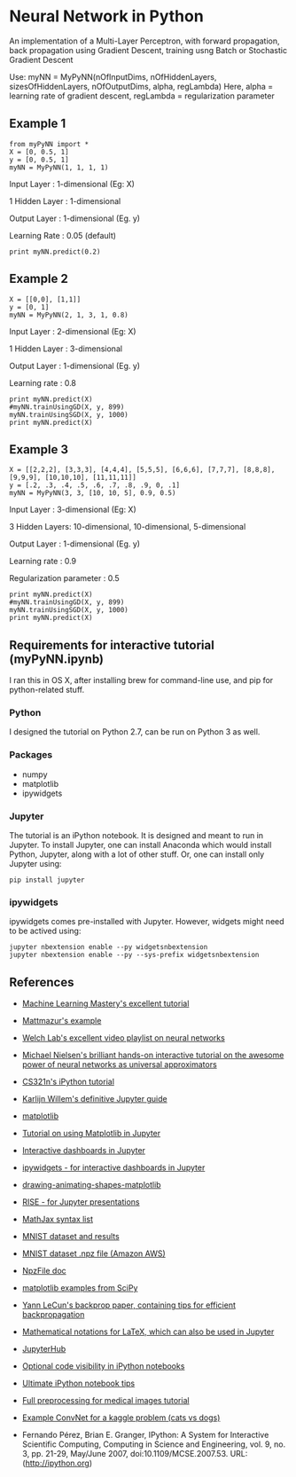 # Neural Network in Python

An implementation of a Multi-Layer Perceptron, with forward propagation, back propagation using Gradient Descent, training usng Batch or Stochastic Gradient Descent

Use: myNN = MyPyNN(nOfInputDims, nOfHiddenLayers, sizesOfHiddenLayers, nOfOutputDims, alpha, regLambda)
Here, alpha = learning rate of gradient descent, regLambda = regularization parameter

## Example 1

```
from myPyNN import *
X = [0, 0.5, 1]
y = [0, 0.5, 1]
myNN = MyPyNN(1, 1, 1, 1)
```
Input Layer    : 1-dimensional (Eg: X)

1 Hidden Layer : 1-dimensional

Output Layer   : 1-dimensional (Eg. y)

Learning Rate  : 0.05 (default)
``` 
print myNN.predict(0.2)
```


## Example 2
```
X = [[0,0], [1,1]]
y = [0, 1]
myNN = MyPyNN(2, 1, 3, 1, 0.8)
```
Input Layer    : 2-dimensional (Eg: X)

1 Hidden Layer : 3-dimensional

Output Layer   : 1-dimensional (Eg. y)

Learning rate  : 0.8
``` 
print myNN.predict(X)
#myNN.trainUsingGD(X, y, 899)
myNN.trainUsingSGD(X, y, 1000)
print myNN.predict(X)
```

## Example 3

```
X = [[2,2,2], [3,3,3], [4,4,4], [5,5,5], [6,6,6], [7,7,7], [8,8,8], [9,9,9], [10,10,10], [11,11,11]]
y = [.2, .3, .4, .5, .6, .7, .8, .9, 0, .1]
myNN = MyPyNN(3, 3, [10, 10, 5], 0.9, 0.5)
```
Input Layer    : 3-dimensional (Eg: X)

3 Hidden Layers: 10-dimensional, 10-dimensional, 5-dimensional

Output Layer   : 1-dimensional (Eg. y)

Learning rate  : 0.9

Regularization parameter : 0.5
``` 
print myNN.predict(X)
#myNN.trainUsingGD(X, y, 899)
myNN.trainUsingSGD(X, y, 1000)
print myNN.predict(X)
```

## Requirements for interactive tutorial (myPyNN.ipynb)

I ran this in OS X, after installing brew for command-line use, and pip for python-related stuff.

### Python

I designed the tutorial on Python 2.7, can be run on Python 3 as well.

### Packages

- numpy
- matplotlib
- ipywidgets

### Jupyter

The tutorial is an iPython notebook. It is designed and meant to run in Jupyter. To install Jupyter, one can install Anaconda which would install Python, Jupyter, along with a lot of other stuff. Or, one can install only Jupyter using:
```
pip install jupyter
```

### ipywidgets

ipywidgets comes pre-installed with Jupyter. However, widgets might need to be actived using:
```
jupyter nbextension enable --py widgetsnbextension
jupyter nbextension enable --py --sys-prefix widgetsnbextension
```

## References
- [Machine Learning Mastery's excellent tutorial](https://machinelearningmastery.com/implement-backpropagation-algorithm-scratch-python/)

- [Mattmazur's example](https://mattmazur.com/2015/03/17/a-step-by-step-backpropagation-example/)

- [Welch Lab's excellent video playlist on neural networks](https://www.youtube.com/playlist?list=PLiaHhY2iBX9hdHaRr6b7XevZtgZRa1PoU)

- [Michael Nielsen's brilliant hands-on interactive tutorial on the awesome power of neural networks as universal approximators](https://neuralnetworksanddeeplearning.com/chap4.html)

- [CS321n's iPython tutorial](https://cs231n.github.io/ipython-tutorial/)

- [Karlijn Willem's definitive Jupyter guide](https://www.datacamp.com/community/tutorials/tutorial-jupyter-notebook#gs.SJPul58)

- [matplotlib](https://matplotlib.org/)

- [Tutorial on using Matplotlib in Jupyter](https://nbviewer.jupyter.org/github/jrjohansson/scientific-python-lectures/blob/master/Lecture-4-Matplotlib.ipynb)

- [Interactive dashboards in Jupyter](https://blog.dominodatalab.com/interactive-dashboards-in-jupyter/)

- [ipywidgets - for interactive dashboards in Jupyter](http://ipywidgets.readthedocs.io/)

- [drawing-animating-shapes-matplotlib](https://nickcharlton.net/posts/drawing-animating-shapes-matplotlib.html)

- [RISE - for Jupyter presentations](https://github.com/damianavila/RISE)

- [MathJax syntax list](https://math.meta.stackexchange.com/questions/5020/mathjax-basic-tutorial-and-quick-reference)

- [MNIST dataset and results](http://yann.lecun.com/exdb/mnist/)

- [MNIST dataset .npz file (Amazon AWS)](https://s3.amazonaws.com/img-datasets/mnist.npz)

- [NpzFile doc](http://docr.it/numpy/lib/npyio/NpzFile)

- [matplotlib examples from SciPy](http://scipython.com/book/chapter-7-matplotlib/examples/simple-surface-plots/)

- [Yann LeCun's backprop paper, containing tips for efficient backpropagation](http://yann.lecun.com/exdb/publis/pdf/lecun-98b.pdf)

- [Mathematical notations for LaTeX, which can also be used in Jupyter](https://en.wikibooks.org/wiki/LaTeX/Mathematics)

- [JupyterHub](http://jupyterhub.readthedocs.io/en/latest/getting-started.html)

- [Optional code visibility in iPython notebooks](https://chris-said.io/2016/02/13/how-to-make-polished-jupyter-presentations-with-optional-code-visibility/)

- [Ultimate iPython notebook tips](https://blog.juliusschulz.de/blog/ultimate-ipython-notebook)

- [Full preprocessing for medical images tutorial](https://www.kaggle.com/gzuidhof/data-science-bowl-2017/full-preprocessing-tutorial)

- [Example ConvNet for a kaggle problem (cats vs dogs)](https://www.kaggle.com/sentdex/dogs-vs-cats-redux-kernels-edition/full-classification-example-with-convnet)

- Fernando Pérez, Brian E. Granger, IPython: A System for Interactive Scientific Computing, Computing in Science and Engineering, vol. 9, no. 3, pp. 21-29, May/June 2007, doi:10.1109/MCSE.2007.53. URL: (http://ipython.org)

